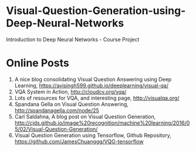 # Visual-Question-Generation-using-Deep-Neural-Networks
Introduction to Deep Neural Networks - Course Project

# Online Posts
1. A nice blog consolidating Visual Question Answering using Deep Learning, https://avisingh599.github.io/deeplearning/visual-qa/
2. VQA System in Action, http://cloudcv.org/vqa/
3. Lots of resources for VQA, and interesting page, http://visualqa.org/
4. Spandana Gella on Visual Question Answering, http://spandanagella.com/node/25
5. Carl Saldahna, A blog post on Visual Question Generation, http://cjds.github.io/image%20recognition/machine%20learning/2016/05/02/Visual-Question-Generation/
6. Visual Question Generation using Tensorflow, Github Repository, https://github.com/JamesChuanggg/VQG-tensorflow

